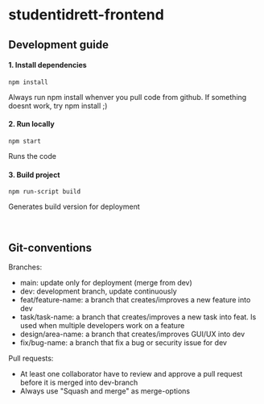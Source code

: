 # studentidrett-frontend

## Development guide

#### 1. Install dependencies

```
npm install
```

Always run npm install whenver you pull code from github. If something doesnt work, try npm install ;)

#### 2. Run locally

```
npm start
```

Runs the code

#### 3. Build project

```
npm run-script build
```

Generates build version for deployment

<br>

## Git-conventions

Branches:

-   main: update only for deployment (merge from dev)
-   dev: development branch, update continuously
-   feat/feature-name: a branch that creates/improves a new feature into dev
-   task/task-name: a branch that creates/improves a new task into feat. Is used when multiple developers work on a feature
-   design/area-name: a branch that creates/improves GUI/UX into dev
-   fix/bug-name: a branch that fix a bug or security issue for dev

Pull requests:

-   At least one collaborator have to review and approve a pull request before it is merged into dev-branch
-   Always use "Squash and merge" as merge-options
